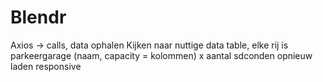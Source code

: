 # Blendr

Axios -> calls, data ophalen
Kijken naar nuttige data
table, elke rij is parkeergarage (naam, capacity = kolommen)
x aantal sdconden opnieuw laden
responsive
